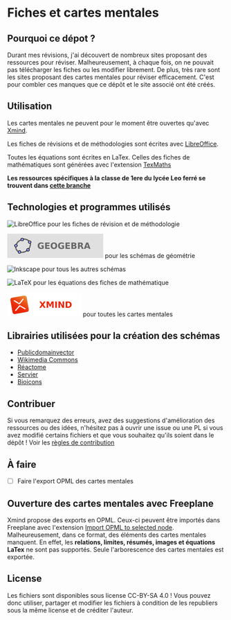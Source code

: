 # Fiches et cartes mentales
## Pourquoi ce dépot ?

Durant mes révisions, j'ai découvert de nombreux sites proposant des ressources pour réviser. Malheureusement, à chaque fois, on ne pouvait pas télécharger les fiches ou les modifier librement. De plus, très rare sont les sites proposant des cartes mentales pour réviser efficacement. C'est pour combler ces manques que ce dépôt et le site associé ont été créés. 

## Utilisation

Les cartes mentales ne peuvent pour le moment être ouvertes qu'avec [Xmind](https://www.xmind.net).

Les fiches de révisions et de méthodologies sont écrites avec [LibreOffice](https://fr.libreoffice.org).

Toutes les équations sont écrites en LaTex. Celles des fiches de mathématiques sont générées avec l'extension [TexMaths](https://extensions.libreoffice.org/en/extensions/show/texmaths-1)

**Les ressources spécifiques à la classe de 1ere du lycée Leo ferré se trouvent dans [cette branche](https://github.com/paulhenry46/Fiches-de-revision-et-cartes-mentales/tree/leo-ferre/)**

## Technologies et programmes utilisés
![LibreOffice](https://img.shields.io/badge/LibreOffice-%2318A303?style=for-the-badge&logo=LibreOffice&logoColor=white) pour les fiches de révision et de méthodologie

![Geogebra](geogebra.svg) pour les schémas de géométrie

![Inkscape](https://img.shields.io/badge/Inkscape-e0e0e0?style=for-the-badge&logo=inkscape&logoColor=080A13) pour tous les autres schémas

![LaTeX](https://img.shields.io/badge/latex-%23008080.svg?style=for-the-badge&logo=latex&logoColor=white) pour les équations des fiches de mathématique

![Xmind](xmind.svg) pour toutes les cartes mentales

## Librairies utilisées pour la création des schémas
- [Publicdomainvector](https://publicdomainvectors.org)
- [Wikimedia Commons](https://commons.wikimedia.org)
- [Réactome](https://reactome.org)
- [Servier](https://smart.servier.com)
- [Bioicons](https://bioicons.com)

## Contribuer

Si vous remarquez des erreurs, avez des suggestions d'amélioration des ressources ou des idées, n'hésitez pas à ouvrir une issue ou une PL si vous avez modifié certains fichiers et que vous souhaitez qu'ils soient dans le dépôt ! Voir les [règles de contribution](CONTRIBUTING.md)
## À faire
- [ ] Faire l'export OPML des cartes mentales

## Ouverture des cartes mentales avec Freeplane

Xmind propose des exports en OPML. Ceux-ci peuvent être importés dans Freeplane avec l'extension [Import OPML to selected node](https://github.com/adxsoft/ImportOPMLtoselectednode.addon).
Malheureusement, dans ce format, des éléments des cartes mentales manquent. En effet, les **relations, limites, résumés, images et équations LaTex** ne sont pas supportés. Seule l'arborescence des cartes mentales est exportée.

## License

Les fichiers sont disponibles sous license CC-BY-SA 4.0 ! Vous pouvez donc utiliser, partager et modifier les fichiers à condition de les republiers sous la même license et de créditer l'auteur.
